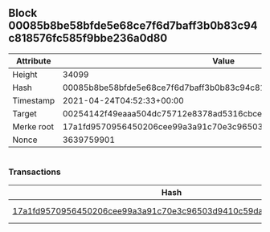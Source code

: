 ## Block 00085b8be58bfde5e68ce7f6d7baff3b0b83c94c818576fc585f9bbe236a0d80

Attribute | Value
--- | ---
Height | 34099
Hash | 00085b8be58bfde5e68ce7f6d7baff3b0b83c94c818576fc585f9bbe236a0d80
Timestamp | 2021-04-24T04:52:33+00:00
Target | 00254142f49eaaa504dc75712e8378ad5316cbcead634704b3734b6271167cc4
Merke root | 17a1fd9570956450206cee99a3a91c70e3c96503d9410c59daee401c10bdd9bf
Nonce | 3639759901

```

```

### Transactions

Hash | Amount
--- | ---
[17a1fd9570956450206cee99a3a91c70e3c96503d9410c59daee401c10bdd9bf](17a1fd9570956450206cee99a3a91c70e3c96503d9410c59daee401c10bdd9bf.md) | 10.00000000 SKEPTI 
